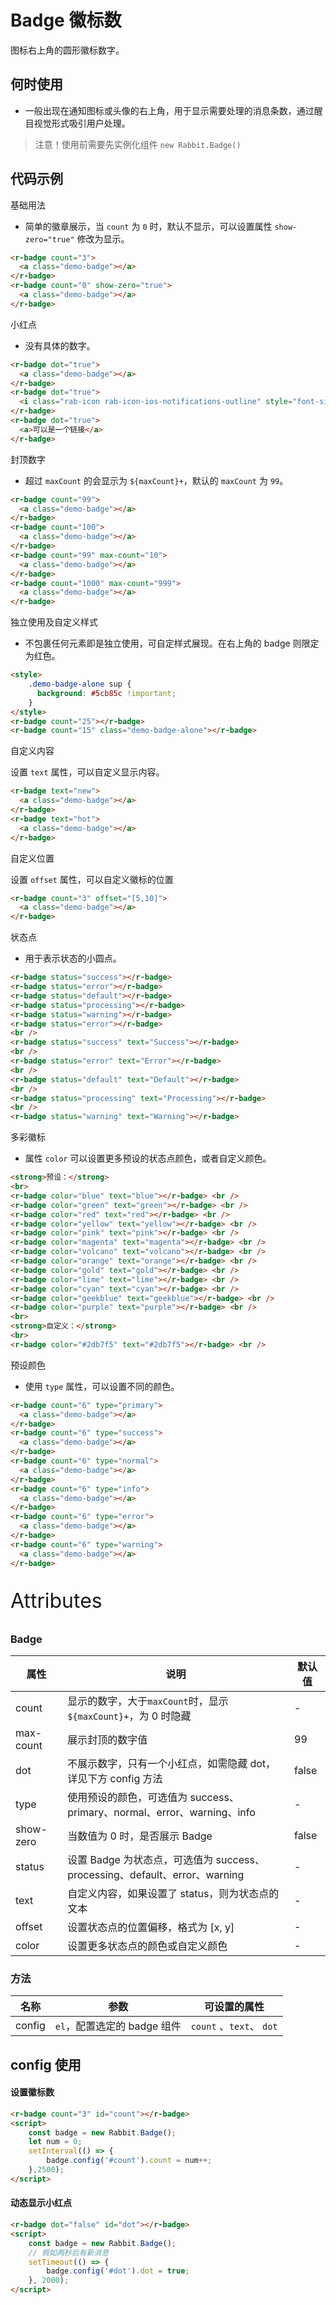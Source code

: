 # Badge 徽标数

图标右上角的圆形徽标数字。

## 何时使用

- 一般出现在通知图标或头像的右上角，用于显示需要处理的消息条数，通过醒目视觉形式吸引用户处理。

> 注意！使用前需要先实例化组件  `new Rabbit.Badge()`

## 代码示例

基础用法

- 简单的徽章展示，当 `count` 为 `0` 时，默认不显示，可以设置属性 `show-zero="true"` 修改为显示。

```html
<r-badge count="3">
  <a class="demo-badge"></a>
</r-badge>
<r-badge count="0" show-zero="true">
  <a class="demo-badge"></a>
</r-badge>
```

小红点

- 没有具体的数字。

```html
<r-badge dot="true">
  <a class="demo-badge"></a>
</r-badge>
<r-badge dot="true">
  <i class="rab-icon rab-icon-ios-notifications-outline" style="font-size: 26px"></i>
</r-badge>
<r-badge dot="true">
  <a>可以是一个链接</a>
</r-badge>
```

封顶数字

- 超过 `maxCount` 的会显示为 `${maxCount}+`，默认的 `maxCount` 为 `99`。

```html
<r-badge count="99">
  <a class="demo-badge"></a>
</r-badge>
<r-badge count="100">
  <a class="demo-badge"></a>
</r-badge>
<r-badge count="99" max-count="10">
  <a class="demo-badge"></a>
</r-badge>
<r-badge count="1000" max-count="999">
  <a class="demo-badge"></a>
</r-badge>
```

独立使用及自定义样式 

- 不包裹任何元素即是独立使用，可自定样式展现。在右上角的 badge 则限定为红色。

```html
<style>
    .demo-badge-alone sup {
      background: #5cb85c !important;
    }
</style>
<r-badge count="25"></r-badge>
<r-badge count="15" class="demo-badge-alone"></r-badge>
```

自定义内容

设置 `text` 属性，可以自定义显示内容。

```html
<r-badge text="new">
  <a class="demo-badge"></a>
</r-badge>
<r-badge text="hot">
  <a class="demo-badge"></a>
</r-badge>
```

自定义位置

设置 `offset` 属性，可以自定义徽标的位置

```html
<r-badge count="3" offset="[5,10]">
  <a class="demo-badge"></a>
</r-badge>
```



状态点 

- 用于表示状态的小圆点。

```html
<r-badge status="success"></r-badge>
<r-badge status="error"></r-badge>
<r-badge status="default"></r-badge>
<r-badge status="processing"></r-badge>
<r-badge status="warning"></r-badge>
<r-badge status="error"></r-badge>
<br />
<r-badge status="success" text="Success"></r-badge>
<br />
<r-badge status="error" text="Error"></r-badge>
<br />
<r-badge status="default" text="Default"></r-badge>
<br />
<r-badge status="processing" text="Processing"></r-badge>
<br />
<r-badge status="warning" text="Warning"></r-badge>
```

多彩徽标

- 属性 `color` 可以设置更多预设的状态点颜色，或者自定义颜色。

```html
<strong>预设：</strong>
<br>
<r-badge color="blue" text="blue"></r-badge> <br />
<r-badge color="green" text="green"></r-badge> <br />
<r-badge color="red" text="red"></r-badge> <br />
<r-badge color="yellow" text="yellow"></r-badge> <br />
<r-badge color="pink" text="pink"></r-badge> <br />
<r-badge color="magenta" text="magenta"></r-badge> <br />
<r-badge color="volcano" text="volcano"></r-badge> <br />
<r-badge color="orange" text="orange"></r-badge> <br />
<r-badge color="gold" text="gold"></r-badge> <br />
<r-badge color="lime" text="lime"></r-badge> <br />
<r-badge color="cyan" text="cyan"></r-badge> <br />
<r-badge color="geekblue" text="geekblue"></r-badge> <br />
<r-badge color="purple" text="purple"></r-badge> <br />
<br>
<strong>自定义：</strong>
<br>
<r-badge color="#2db7f5" text="#2db7f5"></r-badge> <br />
```

预设颜色

- 使用 `type` 属性，可以设置不同的颜色。

```html
<r-badge count="6" type="primary">
  <a class="demo-badge"></a>
</r-badge>
<r-badge count="6" type="success">
  <a class="demo-badge"></a>
</r-badge>
<r-badge count="6" type="normal">
  <a class="demo-badge"></a>
</r-badge>
<r-badge count="6" type="info">
  <a class="demo-badge"></a>
</r-badge>
<r-badge count="6" type="error">
  <a class="demo-badge"></a>
</r-badge>
<r-badge count="6" type="warning">
  <a class="demo-badge"></a>
</r-badge>
```

<p style="font-size: 32px">Attributes</p>

### Badge

| 属性      | 说明                                                         | 默认值 |
| --------- | ------------------------------------------------------------ | ------ |
| count     | 显示的数字，大于`maxCount`时，显示`${maxCount}+`，为 0 时隐藏 | -      |
| max-count | 展示封顶的数字值                                             | 99     |
| dot       | 不展示数字，只有一个小红点，如需隐藏 dot，详见下方 config 方法 | false  |
| type      | 使用预设的颜色，可选值为 success、primary、normal、error、warning、info | -      |
| show-zero | 当数值为 0 时，是否展示 Badge                                | false  |
| status    | 设置 Badge 为状态点，可选值为 success、processing、default、error、warning | -      |
| text      | 自定义内容，如果设置了 status，则为状态点的文本              | -      |
| offset    | 设置状态点的位置偏移，格式为 [x, y]                          | -      |
| color     | 设置更多状态点的颜色或自定义颜色                             | -      |

### 方法

| 名称   | 参数                        | 可设置的属性             |
| ------ | --------------------------- | ------------------------ |
| config | `el`，配置选定的 badge 组件 | `count` 、`text`、 `dot` |

##  config 使用

#### 设置徽标数

```html
<r-badge count="3" id="count"></r-badge>
<script>
	const badge = new Rabbit.Badge();
    let num = 0;
    setInterval(() => {
        badge.config('#count').count = num++;
    },2500);
</script>
```

#### 动态显示小红点

```html
<r-badge dot="false" id="dot"></r-badge>
<script>
	const badge = new Rabbit.Badge();
    // 假如两秒后有新消息
    setTimeout(() => {
        badge.config('#dot').dot = true;
    }, 2000);
</script>
```

